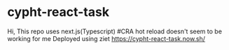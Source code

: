 # cypht-react-task
Hi, This repo uses next.js(Typescript) 
#CRA hot reload doesn't seem to be working for me
Deployed using ziet
https://cypht-react-task.now.sh/
